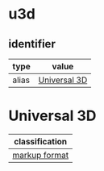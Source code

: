 # u3d

## identifier
| type              | value
| ----------------- | -----
| alias             | [Universal 3D](#universal-3d)

# Universal 3D
| classification
| --------------
| [markup format](markup.md)

